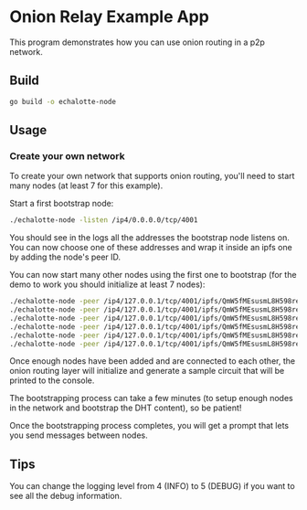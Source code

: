 # Onion Relay Example App

This program demonstrates how you can use onion routing in a p2p network.

## Build

```bash
go build -o echalotte-node
```

## Usage

### Create your own network

To create your own network that supports onion routing, you'll need to start
many nodes (at least 7 for this example).

Start a first bootstrap node:

```bash
./echalotte-node -listen /ip4/0.0.0.0/tcp/4001
```

You should see in the logs all the addresses the bootstrap node listens on.
You can now choose one of these addresses and wrap it inside an ipfs one by
adding the node's peer ID.

You can now start many other nodes using the first one to bootstrap (for the
demo to work you should initialize at least 7 nodes):

```bash
./echalotte-node -peer /ip4/127.0.0.1/tcp/4001/ipfs/QmW5fMEsusmL8H598reQgSCPmvv4UZ1Q5JeVArVvXSBqUh -listen /ip4/0.0.0.0/tcp/4002
./echalotte-node -peer /ip4/127.0.0.1/tcp/4001/ipfs/QmW5fMEsusmL8H598reQgSCPmvv4UZ1Q5JeVArVvXSBqUh -listen /ip4/0.0.0.0/tcp/4003
./echalotte-node -peer /ip4/127.0.0.1/tcp/4001/ipfs/QmW5fMEsusmL8H598reQgSCPmvv4UZ1Q5JeVArVvXSBqUh -listen /ip4/0.0.0.0/tcp/4004
./echalotte-node -peer /ip4/127.0.0.1/tcp/4001/ipfs/QmW5fMEsusmL8H598reQgSCPmvv4UZ1Q5JeVArVvXSBqUh -listen /ip4/0.0.0.0/tcp/4005
./echalotte-node -peer /ip4/127.0.0.1/tcp/4001/ipfs/QmW5fMEsusmL8H598reQgSCPmvv4UZ1Q5JeVArVvXSBqUh -listen /ip4/0.0.0.0/tcp/4006
./echalotte-node -peer /ip4/127.0.0.1/tcp/4001/ipfs/QmW5fMEsusmL8H598reQgSCPmvv4UZ1Q5JeVArVvXSBqUh -listen /ip4/0.0.0.0/tcp/4007
```

Once enough nodes have been added and are connected to each other, the onion
routing layer will initialize and generate a sample circuit that will be
printed to the console.

The bootstrapping process can take a few minutes (to setup enough nodes in the
network and bootstrap the DHT content), so be patient!

Once the bootstrapping process completes, you will get a prompt that lets you
send messages between nodes.

## Tips

You can change the logging level from 4 (INFO) to 5 (DEBUG) if you want to see
all the debug information.
